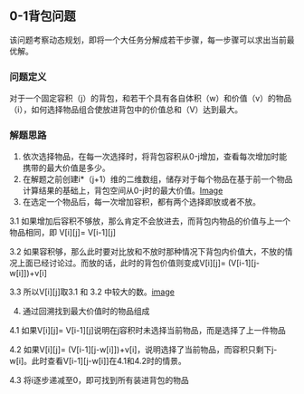 ## 0-1背包问题
该问题考察动态规划，即将一个大任务分解成若干步骤，每一步骤可以求出当前最优解。
### 问题定义
对于一个固定容积（j）的背包，和若干个具有各自体积（w）和价值（v）的物品（i），如何选择物品组合使放进背包中的价值总和（V）达到最大。
### 解题思路
1. 依次选择物品，在每一次选择时，将背包容积从0-j增加，查看每次增加时能携带的最大价值是多少。
2. 在解题之前创建i*（j+1）维的二维数组，储存对于每个物品在基于前一个物品计算结果的基础上，背包空间从0-j时的最大价值。[Image](https://img-blog.csdnimg.cn/20190810165633366.png?x-oss-process=image/watermark,type_ZmFuZ3poZW5naGVpdGk,shadow_10,text_aHR0cHM6Ly9ibG9nLmNzZG4ubmV0L3FxXzM3NzY3NDU1,size_16,color_FFFFFF,t_70)
3. 在选定一个物品后，每一次增加容积，都有两个选择即放或者不放。

3.1 如果增加后容积不够放，那么肯定不会放进去，而背包内物品的价值与上一个物品相同，即 V[i][j]= V[i-1][j]

3.2 如果容积够，那么此时要对比放和不放时那种情况下背包内价值大，不放的情况上面已经讨论过。而放的话，此时的背包价值则变成V[i][j]= (V[i-1][j-w[i]])+v[i]

3.3 所以V[i][j]取3.1 和 3.2 中较大的数。[image](https://img-blog.csdnimg.cn/20190810165740701.png?x-oss-process=image/watermark,type_ZmFuZ3poZW5naGVpdGk,shadow_10,text_aHR0cHM6Ly9ibG9nLmNzZG4ubmV0L3FxXzM3NzY3NDU1,size_16,color_FFFFFF,t_70)

4. 通过回溯找到最大价值时的物品组成

4.1 如果V[i][j]= V[i-1][j]说明在j容积时未选择当前物品，而是选择了上一件物品

4.2 如果V[i][j]= (V[i-1][j-w[i]])+v[i]，说明选择了当前物品，而容积只剩下j-w[i]。此时查看V[i-1][j-w[i]]在4.1和4.2时的情景。

4.3 将i逐步递减至0，即可找到所有装进背包的物品


